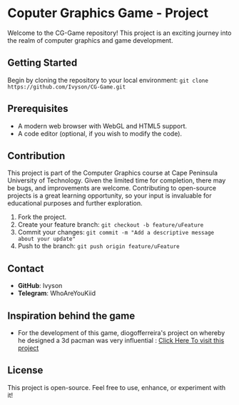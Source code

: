 # Coputer Graphics Game - Project

Welcome to the CG-Game repository! This project is an exciting journey into the realm of computer graphics and game development.

## Getting Started

Begin by cloning the repository to your local environment: `git clone https://github.com/Ivyson/CG-Game.git`

## Prerequisites

- A modern web browser with WebGL and HTML5 support.
- A code editor (optional, if you wish to modify the code).

## Contribution

This project is part of the Computer Graphics course at Cape Peninsula University of Technology. Given the limited time for completion, there may be bugs, and improvements are welcome. Contributing to open-source projects is a great learning opportunity, so your input is invaluable for educational purposes and further exploration.

1. Fork the project.
2. Create your feature branch: `git checkout -b feature/uFeature`
3. Commit your changes: `git commit -m "Add a descriptive message about your update"`
4. Push to the branch: `git push origin feature/uFeature`

## Contact

- **GitHub**: Ivyson
- **Telegram**: WhoAreYouKiid
## Inspiration behind the game
- For the development of this game, diogofferreira's project on whereby he designed a 3d pacman was very influential : <a href="https://github.com/diogofferreira/pacman-3d.git">Click Here To visit this project</a>


## License
This project is open-source. Feel free to use, enhance, or experiment with it!

